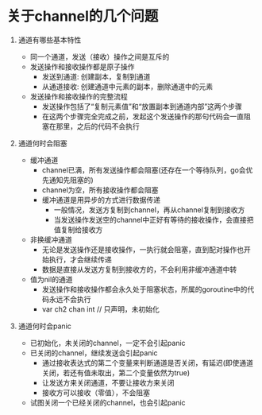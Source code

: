 # 关于channel的几个问题
1. 通道有哪些基本特性
    * 同一个通道，发送（接收）操作之间是互斥的
    * 发送操作和接收操作都是原子操作
        * 发送到通道: 创建副本，复制到通道
        * 从通道接收: 创建通道中元素的副本，删除通道中的元素
    * 发送操作和接收操作的完整流程
        * 发送操作包括了“复制元素值”和“放置副本到通道内部”这两个步骤
        * 在这两个步骤完全完成之前，发起这个发送操作的那句代码会一直阻塞在那里，之后的代码不会执行
        
2. 通道何时会阻塞
    * 缓冲通道
        * channel已满，所有发送操作都会阻塞(还存在一个等待队列，go会优先通知先阻塞的)
        * channel为空，所有接收操作都会阻塞
        * 缓冲通道是用异步的方式进行数据传递
            * 一般情况，发送方复制到channel，再从channel复制到接收方
            * 当发送操作发送空的channel中正好有等待的接收操作，会直接把值复制给接收方
    * 非换缓冲通道
        * 无论是发送操作还是接收操作，一执行就会阻塞，直到配对操作也开始执行，才会继续传递
        * 数据是直接从发送方复制到接收方的，不会利用非缓冲通道中转
    * 值为nil的通道
        * 发送操作和接收操作都会永久处于阻塞状态，所属的goroutine中的代码永远不会执行
        * var ch2 chan int // 只声明，未初始化

3. 通道何时会panic
    * 已初始化，未关闭的channel，一定不会引起panic
    * 已关闭的channel，继续发送会引起panic
        * 通过接收表达式的第二个变量来判断通道是否关闭，有延迟(即使通道关闭，若还有值未取出，第二个变量依然为true)
        * 让发送方来关闭通道，不要让接收方来关闭
        * 接收方可以接收（零值），不会阻塞
    * 试图关闭一个已经关闭的channel，也会引起panic